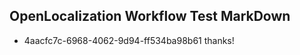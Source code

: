 ## OpenLocalization Workflow Test MarkDown
* 4aacfc7c-6968-4062-9d94-ff534ba98b61 
thanks!<!--HONumber=Mar16_HO3-->
